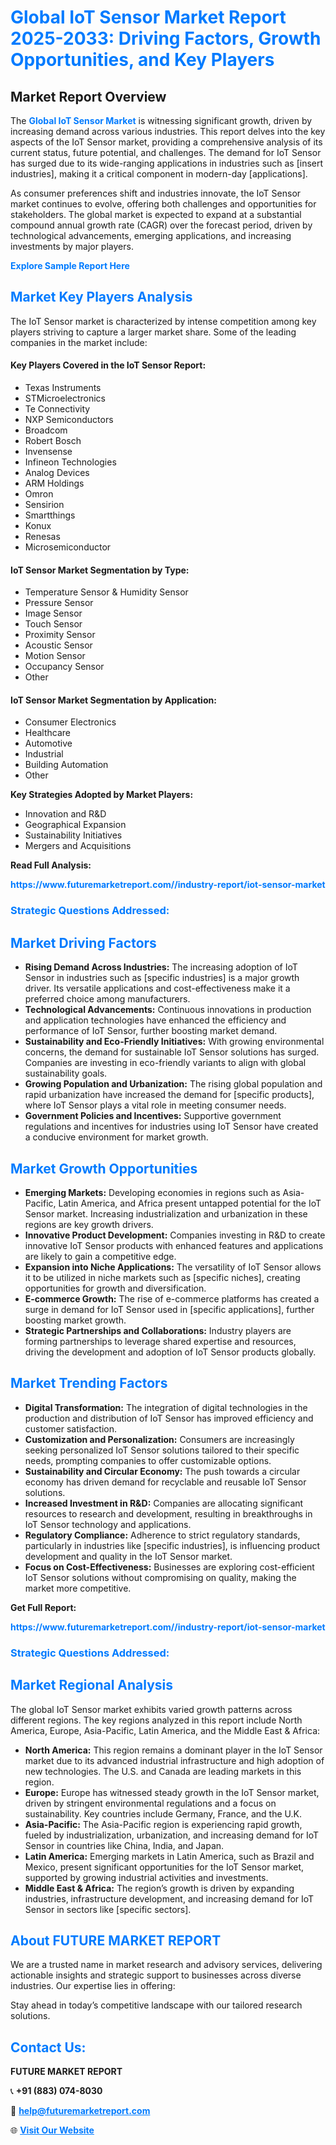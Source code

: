 <h1 style="color: #007BFF;">Global IoT Sensor Market Report 2025-2033: Driving Factors, Growth Opportunities, and Key Players</h1>

<section id="overview">
<h2>Market Report Overview</h2>
<p>The <a href="https://www.futuremarketreport.com//industry-report/iot-sensor-market" style="color: #007BFF; text-decoration: none;"><strong>Global IoT Sensor Market</strong></a> is witnessing significant growth, driven by increasing demand across various industries. This report delves into the key aspects of the IoT Sensor market, providing a comprehensive analysis of its current status, future potential, and challenges. The demand for IoT Sensor has surged due to its wide-ranging applications in industries such as [insert industries], making it a critical component in modern-day [applications].</p>
<p>As consumer preferences shift and industries innovate, the IoT Sensor market continues to evolve, offering both challenges and opportunities for stakeholders. The global market is expected to expand at a substantial compound annual growth rate (CAGR) over the forecast period, driven by technological advancements, emerging applications, and increasing investments by major players.</p>
</section>

<section id="overview">
<p><a href="https://www.futuremarketreport.com//request-sample/reportId=83796" style="color: #007BFF; text-decoration: none;"><strong>Explore Sample Report Here</strong></a></p>
</section>

<section id="key-players">
<h2 style="color: #007BFF;">Market Key Players Analysis</h2>
<p>The IoT Sensor market is characterized by intense competition among key players striving to capture a larger market share. Some of the leading companies in the market include:</p>
<h4>Key Players Covered in the IoT Sensor Report:</h4>
<ul><li>Texas Instruments</li><li>STMicroelectronics</li><li>Te Connectivity</li><li>NXP Semiconductors</li><li>Broadcom</li><li>Robert Bosch</li><li>Invensense</li><li>Infineon Technologies</li><li>Analog Devices</li><li>ARM Holdings</li><li>Omron</li><li>Sensirion</li><li>Smartthings</li><li>Konux</li><li>Renesas</li><li>Microsemiconductor</li></ul>
<h4>IoT Sensor Market Segmentation by Type:</h4>
<ul><li>Temperature Sensor &amp; Humidity Sensor</li><li>Pressure Sensor</li><li>Image Sensor</li><li>Touch Sensor</li><li>Proximity Sensor</li><li>Acoustic Sensor</li><li>Motion Sensor</li><li>Occupancy Sensor</li><li>Other</li></ul>

<h4>IoT Sensor Market Segmentation by Application:</h4>
<ul><li>Consumer Electronics</li><li>Healthcare</li><li>Automotive</li><li>Industrial</li><li>Building Automation</li><li>Other</li></ul>
<p><strong>Key Strategies Adopted by Market Players:</strong></p>
<ul>
<li>Innovation and R&D</li>
<li>Geographical Expansion</li>
<li>Sustainability Initiatives</li>
<li>Mergers and Acquisitions</li>
</ul>
</section>

<section>
<p><strong>Read Full Analysis: </strong></p><a href="https://www.futuremarketreport.com//industry-report/iot-sensor-market" style="color: #007BFF; text-decoration: none;"><strong>https://www.futuremarketreport.com//industry-report/iot-sensor-market</strong></a>
<h3 style="color: #007BFF;">Strategic Questions Addressed:</h3>
</section>

<section id="driving-factors">
<h2 style="color: #007BFF;">Market Driving Factors</h2>
<ul>
<li><strong>Rising Demand Across Industries:</strong> The increasing adoption of IoT Sensor in industries such as [specific industries] is a major growth driver. Its versatile applications and cost-effectiveness make it a preferred choice among manufacturers.</li>
<li><strong>Technological Advancements:</strong> Continuous innovations in production and application technologies have enhanced the efficiency and performance of IoT Sensor, further boosting market demand.</li>
<li><strong>Sustainability and Eco-Friendly Initiatives:</strong> With growing environmental concerns, the demand for sustainable IoT Sensor solutions has surged. Companies are investing in eco-friendly variants to align with global sustainability goals.</li>
<li><strong>Growing Population and Urbanization:</strong> The rising global population and rapid urbanization have increased the demand for [specific products], where IoT Sensor plays a vital role in meeting consumer needs.</li>
<li><strong>Government Policies and Incentives:</strong> Supportive government regulations and incentives for industries using IoT Sensor have created a conducive environment for market growth.</li>
</ul>
</section>

<section id="growth-opportunities">
<h2 style="color: #007BFF;">Market Growth Opportunities</h2>
<ul>
<li><strong>Emerging Markets:</strong> Developing economies in regions such as Asia-Pacific, Latin America, and Africa present untapped potential for the IoT Sensor market. Increasing industrialization and urbanization in these regions are key growth drivers.</li>
<li><strong>Innovative Product Development:</strong> Companies investing in R&D to create innovative IoT Sensor products with enhanced features and applications are likely to gain a competitive edge.</li>
<li><strong>Expansion into Niche Applications:</strong> The versatility of IoT Sensor allows it to be utilized in niche markets such as [specific niches], creating opportunities for growth and diversification.</li>
<li><strong>E-commerce Growth:</strong> The rise of e-commerce platforms has created a surge in demand for IoT Sensor used in [specific applications], further boosting market growth.</li>
<li><strong>Strategic Partnerships and Collaborations:</strong> Industry players are forming partnerships to leverage shared expertise and resources, driving the development and adoption of IoT Sensor products globally.</li>
</ul>
</section>

<section id="trending-factors">
<h2 style="color: #007BFF;">Market Trending Factors</h2>
<ul>
<li><strong>Digital Transformation:</strong> The integration of digital technologies in the production and distribution of IoT Sensor has improved efficiency and customer satisfaction.</li>
<li><strong>Customization and Personalization:</strong> Consumers are increasingly seeking personalized IoT Sensor solutions tailored to their specific needs, prompting companies to offer customizable options.</li>
<li><strong>Sustainability and Circular Economy:</strong> The push towards a circular economy has driven demand for recyclable and reusable IoT Sensor solutions.</li>
<li><strong>Increased Investment in R&D:</strong> Companies are allocating significant resources to research and development, resulting in breakthroughs in IoT Sensor technology and applications.</li>
<li><strong>Regulatory Compliance:</strong> Adherence to strict regulatory standards, particularly in industries like [specific industries], is influencing product development and quality in the IoT Sensor market.</li>
<li><strong>Focus on Cost-Effectiveness:</strong> Businesses are exploring cost-efficient IoT Sensor solutions without compromising on quality, making the market more competitive.</li>
</ul>
</section>

<section>
<p><strong>Get Full Report: </strong></p><a href="https://www.futuremarketreport.com//industry-report/iot-sensor-market" style="color: #007BFF; text-decoration: none;"><strong>https://www.futuremarketreport.com//industry-report/iot-sensor-market</strong></a>
<h3 style="color: #007BFF;">Strategic Questions Addressed:</h3>
</section>


<section id="regional-analysis">
<h2 style="color: #007BFF;">Market Regional Analysis</h2>
<p>The global IoT Sensor market exhibits varied growth patterns across different regions. The key regions analyzed in this report include North America, Europe, Asia-Pacific, Latin America, and the Middle East & Africa:</p>
<ul>
<li><strong>North America:</strong> This region remains a dominant player in the IoT Sensor market due to its advanced industrial infrastructure and high adoption of new technologies. The U.S. and Canada are leading markets in this region.</li>
<li><strong>Europe:</strong> Europe has witnessed steady growth in the IoT Sensor market, driven by stringent environmental regulations and a focus on sustainability. Key countries include Germany, France, and the U.K.</li>
<li><strong>Asia-Pacific:</strong> The Asia-Pacific region is experiencing rapid growth, fueled by industrialization, urbanization, and increasing demand for IoT Sensor in countries like China, India, and Japan.</li>
<li><strong>Latin America:</strong> Emerging markets in Latin America, such as Brazil and Mexico, present significant opportunities for the IoT Sensor market, supported by growing industrial activities and investments.</li>
<li><strong>Middle East & Africa:</strong> The region’s growth is driven by expanding industries, infrastructure development, and increasing demand for IoT Sensor in sectors like [specific sectors].</li>
</ul>
</section>

<footer>
<h2 style="color: #007BFF;">About FUTURE MARKET REPORT</h2>
<p>We are a trusted name in market research and advisory services, delivering actionable insights and strategic support to businesses across diverse industries. Our expertise lies in offering:</p>

<p>Stay ahead in today’s competitive landscape with our tailored research solutions.</p>

<h2 style="color: #007BFF;">Contact Us:</h2>
<p><strong>FUTURE MARKET REPORT</strong></p>
<p>📞 <strong>+91 (883) 074-8030</strong></p>
<p>📧 <strong><a href="mailto:help@futuremarketreport.com" style="color: #007BFF;">help@futuremarketreport.com</a></strong></p>
<p>🌐 <strong><a href="https://www.futuremarketreport.com/" style="color: #007BFF;">Visit Our Website</a></strong></p>
</footer>